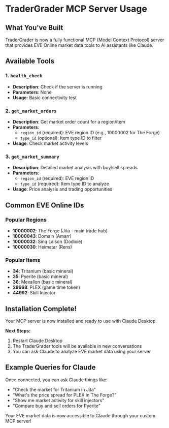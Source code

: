 # TraderGrader MCP Server Usage

## What You've Built

TraderGrader is now a fully functional MCP (Model Context Protocol) server that provides EVE Online market data tools to AI assistants like Claude.

## Available Tools

### 1. `health_check`
- **Description**: Check if the server is running
- **Parameters**: None
- **Usage**: Basic connectivity test

### 2. `get_market_orders`
- **Description**: Get market order count for a region/item
- **Parameters**: 
  - `region_id` (required): EVE region ID (e.g., 10000002 for The Forge)
  - `type_id` (optional): Item type ID to filter
- **Usage**: Check market activity levels

### 3. `get_market_summary`
- **Description**: Detailed market analysis with buy/sell spreads
- **Parameters**:
  - `region_id` (required): EVE region ID 
  - `type_id` (required): Item type ID to analyze
- **Usage**: Price analysis and trading opportunities

## Common EVE Online IDs

### Popular Regions
- **10000002**: The Forge (Jita - main trade hub)
- **10000043**: Domain (Amarr)
- **10000032**: Sinq Laison (Dodixie)
- **10000030**: Heimatar (Rens)

### Popular Items
- **34**: Tritanium (basic mineral)
- **35**: Pyerite (basic mineral)
- **36**: Mexallon (basic mineral)
- **29668**: PLEX (game time token)
- **44992**: Skill Injector

## Installation Complete!

Your MCP server is now installed and ready to use with Claude Desktop. 

**Next Steps:**
1. Restart Claude Desktop
2. The TraderGrader tools will be available in new conversations
3. You can ask Claude to analyze EVE market data using your server

## Example Queries for Claude

Once connected, you can ask Claude things like:
- "Check the market for Tritanium in Jita"
- "What's the price spread for PLEX in The Forge?"
- "Show me market activity for skill injectors"
- "Compare buy and sell orders for Pyerite"

Your EVE market data is now accessible to Claude through your custom MCP server!
